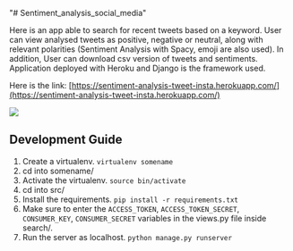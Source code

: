 "# Sentiment_analysis_social_media" 

Here is an app able to search for recent tweets based on a keyword. User can view analysed tweets as positive, negative or neutral, along with relevant polarities (Sentiment Analysis with Spacy, emoji are also used). In addition, User can download csv version of tweets and sentiments. 
Application deployed with Heroku and Django is the framework used.

Here is the link: [https://sentiment-analysis-tweet-insta.herokuapp.com/](https://sentiment-analysis-tweet-insta.herokuapp.com/)

[![](https://preview.ibb.co/ehgtg8/screen.png)](https://{https://ibb.co/fiQauT})

## Development Guide

1. Create a virtualenv. `virtualenv somename`
2. cd into somename/
3. Activate the virtualenv. `source bin/activate`
4. cd into src/
5. Install the requirements. `pip install -r requirements.txt`
6. Make sure to enter the `ACCESS_TOKEN`, `ACCESS_TOKEN_SECRET`, `CONSUMER_KEY`, `CONSUMER_SECRET` variables in the views.py file inside search/.
7. Run the server as localhost. `python manage.py runserver`
